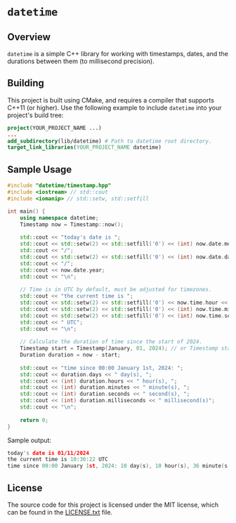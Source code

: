 # `datetime`

## Overview
`datetime` is a simple C++ library for working with timestamps, dates, and the durations between them (to millisecond precision).

## Building
This project is built using CMake, and requires a compiler that supports C++11 (or higher). Use the following example to include `datetime` into your project's build tree:
```cmake
project(YOUR_PROJECT_NAME ...)
...
add_subdirectory(lib/datetime) # Path to datetime root directory.
target_link_libraries(YOUR_PROJECT_NAME datetime)
```

## Sample Usage
```c++
#include "datetime/timestamp.hpp"
#include <iostream> // std::cout
#include <iomanip> // std::setw, std::setfill

int main() {
    using namespace datetime;
    Timestamp now = Timestamp::now();
    
    std::cout << "today's date is ";
    std::cout << std::setw(2) << std::setfill('0') << (int) now.date.month;
    std::cout << "/";
    std::cout << std::setw(2) << std::setfill('0') << (int) now.date.day;
    std::cout << "/";
    std::cout << now.date.year;
    std::cout << "\n";
    
    // Time is in UTC by default, must be adjusted for timezones.
    std::cout << "the current time is ";
    std::cout << std::setw(2) << std::setfill('0') << now.time.hour << ":";
    std::cout << std::setw(2) << std::setfill('0') << (int) now.time.minute << ":";
    std::cout << std::setw(2) << std::setfill('0') << (int) now.time.second;
    std::cout << " UTC";
    std::cout << "\n";
    
    // Calculate the duration of time since the start of 2024.
    Timestamp start = Timestamp(January, 01, 2024); // or Timestamp start = Timestamp(01, 01, 2024);
    Duration duration = now - start;
    
    std::cout << "time since 00:00 January 1st, 2024: ";
    std::cout << duration.days << " day(s), ";
    std::cout << (int) duration.hours << " hour(s), ";
    std::cout << (int) duration.minutes << " minute(s), ";
    std::cout << (int) duration.seconds << " second(s), ";
    std::cout << (int) duration.milliseconds << " millisecond(s)";
    std::cout << "\n";
    
    return 0;
}
```

Sample output:
```c++
today's date is 01/11/2024
the current time is 10:36:22 UTC
time since 00:00 January 1st, 2024: 10 day(s), 10 hour(s), 36 minute(s), 22 second(s), 321 millisecond(s)
```

## License
The source code for this project is licensed under the MIT license, which can be found in the [LICENSE.txt](https://github.com/sevanetrebchenko/datetime/blob/master/LICENSE.txt) file.
